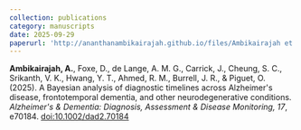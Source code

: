 ```yaml
---
collection: publications
category: manuscripts
date: 2025-09-29
paperurl: 'http://ananthanambikairajah.github.io/files/Ambikairajah et al_2025_A Bayesian analysis of diagnostic timelines.pdf'
---
```


<b>Ambikairajah, A.</b>, Foxe, D., de Lange, A. M. G., Carrick, J., Cheung, S. C., Srikanth, V. K., Hwang, Y. T., Ahmed, R. M., Burrell, J. R., & Piguet, O. (2025). A Bayesian analysis of diagnostic timelines across Alzheimer's disease, frontotemporal dementia, and other neurodegenerative conditions. <i>Alzheimer's & Dementia: Diagnosis, Assessment & Disease Monitoring, 17</i>, e70184. [doi:10.1002/dad2.70184](https://doi.org/10.1002/dad2.70184)